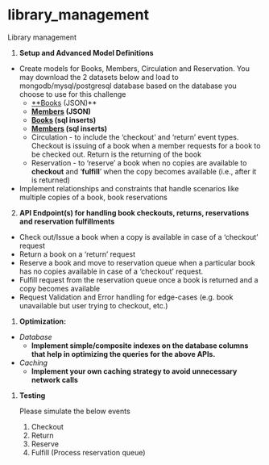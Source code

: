 # library_management
Library management
1. **Setup and Advanced Model Definitions** 
- Create models for Books, Members, Circulation and Reservation. You may download the 2 datasets below and load to mongodb/mysql/postgresql database based on the database you choose to use for this challenge
    - [**Books](https://drive.google.com/file/d/1YkTIRXYd0FzQsKFGHtzlMmOv2ABlU8Ur/view?usp=sharing) (JSON)**
    - **[Members](https://drive.google.com/file/d/1YKH7YFXDeJOPAd9SlgwYMKLedwjDrJzN/view?usp=sharing) (JSON)**
    - **[Books](https://drive.google.com/file/d/1q1fQCgw2aL1Cx8egnXVgirXebJ8Fogqo/view?usp=sharing) (sql inserts)**
    - **[Members](https://drive.google.com/file/d/1D1E00rAXPG2QS6Wtq7GulN28aJiwPln8/view?usp=sharing) (sql inserts)**
    - Circulation - to include the ‘checkout’ and ‘return’ event types. Checkout is issuing of a book when a member requests for a book to be checked out. Return is the returning of the book
    - Reservation - to ‘reserve’ a book when no copies are available to **checkout** and ‘**fulfill**’ when the copy becomes available (i.e., after it is returned)
- Implement relationships and constraints that handle scenarios like multiple copies of a book, book reservations

2. **API Endpoint(s) for handling book checkouts, returns, reservations and reservation fulfillments** 
- Check out/Issue a book when a copy is available in case of a ‘checkout’ request
- Return a book on a ‘return’ request
- Reserve a book and move to reservation queue when a particular book has no copies available in case of a ‘checkout’ request.
- Fulfill request from the reservation queue once a book is returned and a copy becomes available
- Request Validation and Error handling for edge-cases (e.g. book unavailable but user trying to checkout, etc.)
1. **Optimization:** 
- *Database*
    - **Implement simple/composite indexes on the database columns that help in optimizing the queries for the above APIs.**
- *Caching*
    - **Implement your own caching strategy to avoid unnecessary network calls**
1. **Testing**
    
    Please simulate the below events
    
    1. Checkout
    2. Return
    3. Reserve
    4. Fulfill (Process reservation queue)
